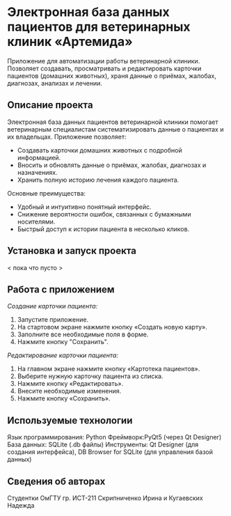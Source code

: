 #  Электронная база данных пациентов для ветеринарных клиник «Артемида»
  Приложение для автоматизации работы ветеринарной клиники. Позволяет создавать, просматривать и редактировать карточки пациентов (домашних животных), храня данные о приёмах, жалобах, диагнозах, анализах и лечении.  

## Описание проекта  
  Электронная база данных пациентов ветеринарной клиники помогает ветеринарным специалистам систематизировать данные о пациентах и их владельцах. Приложение позволяет:  
  - Создавать карточки домашних животных с подробной информацией.  
  - Вносить и обновлять данные о приёмах, жалобах, диагнозах и назначениях.  
  - Хранить полную историю лечения каждого пациента.  
  
  Основные преимущества:  
  - Удобный и интуитивно понятный интерфейс.  
  - Снижение вероятности ошибок, связанных с бумажными носителями.  
  - Быстрый доступ к истории пациента в несколько кликов.

## Установка и запуск проекта
  < пока что пусто >

## Работа с приложением
  *Создание карточки пациента:*
  1. Запустите приложение.
  2. На стартовом экране нажмите кнопку «Создать новую карту».
  3. Заполните все необходимые поля в форме.
  4. Нажмите кнопку "Сохранить".
  
  *Редактирование карточки пациента:*
  1. На главном экране нажмите кнопку «Картотека пациентов».
  2. Выберите нужную карточку пациента из списка.
  3. Нажмите кнопку «Редактировать».
  4. Внесите необходимые изменения.
  5. Нажмите кнопку «Сохранить».

## Используемые технологии
  Язык программирования: Python
  Фреймворк:PyQt5 (через Qt Designer)
  База данных: SQLite (.db файлы)
  Инструменты: Qt Designer (для создания интерфейса), DB Browser for SQLite (для управления базой данных)

## Сведения об авторах
Студентки ОмГТУ гр. ИСТ-211 Скрипниченко Ирина и Кугаевских Надежда
